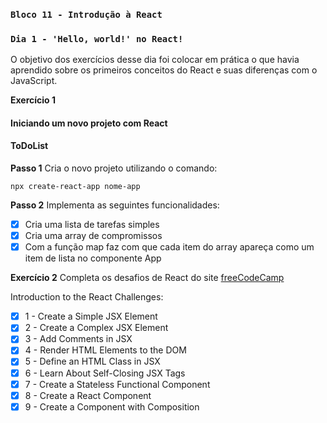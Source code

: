 ### `Bloco 11 - Introdução à React`
### `Dia 1 - 'Hello, world!' no React!`

O objetivo dos exercícios desse dia foi colocar em prática o que havia aprendido sobre os primeiros conceitos do React e suas diferenças com o JavaScript.

**Exercício 1**
#### Iniciando um novo projeto com React
#### ToDoList

**Passo 1**
Cria o novo projeto utilizando o comando:
```
npx create-react-app nome-app
```
**Passo 2**
Implementa as seguintes funcionalidades:
- [x] Cria uma lista de tarefas simples
- [x] Cria uma array de compromissos
- [x] Com a função map faz com que cada item do array apareça como um item de lista no componente App

**Exercício 2**
Completa os desafios de React do site [freeCodeCamp](https://www.freecodecamp.org/learn/front-end-libraries/react/)

Introduction to the React Challenges:
- [x] 1 - Create a Simple JSX Element
- [x] 2 - Create a Complex JSX Element
- [x] 3 - Add Comments in JSX
- [x] 4 - Render HTML Elements to the DOM
- [x] 5 - Define an HTML Class in JSX
- [x] 6 - Learn About Self-Closing JSX Tags
- [x] 7 - Create a Stateless Functional Component
- [x] 8 - Create a React Component
- [x] 9 - Create a Component with Composition
